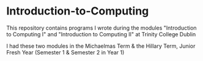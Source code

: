 # Introduction-to-Computing
This repository contains programs I wrote during the modules "Introduction to Computing I" and "Introduction to Computing II" at Trinity College Dublin

I had these two modules in the Michaelmas Term & the Hillary Term, Junior Fresh Year (Semester 1 & Semester 2 in Year 1)
